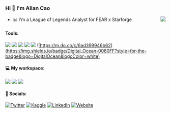 ### Hi 👋 I'm Allan Cao
<img align="right" src="https://github-readme-stats.vercel.app/api/top-langs/?username=Allan-Cao">

- 📊 I'm a League of Legends Analyst for FEAR x Starforge

#### Tools:
![](https://img.shields.io/badge/Python-FFD43B?style=for-the-badge&logo=python&logoColor=blue)
![](https://img.shields.io/badge/GIT-E44C30?style=for-the-badge&logo=git&logoColor=white)
![](https://img.shields.io/badge/GNU%20Bash-4EAA25?style=for-the-badge&logo=GNU%20Bash&logoColor=white)
![](https://img.shields.io/badge/Pandas-2C2D72?style=for-the-badge&logo=pandas&logoColor=white)
![](https://img.shields.io/badge/Google%20Sheets-34A853?style=for-the-badge&logo=google-sheets&logoColor=white)
![https://m.do.co/c/6ad399946b62](https://img.shields.io/badge/Digital_Ocean-0080FF?style=for-the-badge&logo=DigitalOcean&logoColor=white)


#### 💻 My workspace:
![](https://img.shields.io/badge/samsung%20laptop-1428A0?style=for-the-badge&logo=Samsung&logoColor=white)
![](https://img.shields.io/badge/Windows_11-0078d4?style=for-the-badge&logo=windows-11&logoColor=white)
![](https://img.shields.io/badge/VSCode-0078D4?style=for-the-badge&logo=visual%20studio%20code&logoColor=white)
#### 📱 Socials:

[![Twitter](https://img.shields.io/badge/Twitter-1DA1F2?style=for-the-badge&logo=twitter&logoColor=white)](https://twitter.com/TauPiPhi)
[![Kaggle](https://img.shields.io/badge/Kaggle-20BEFF?style=for-the-badge&logo=Kaggle&logoColor=white)](https://www.kaggle.com/taupiphi)
[![LinkedIn](https://img.shields.io/badge/LinkedIn-0077B5?style=for-the-badge&logo=linkedin&logoColor=white)](https://www.linkedin.com/in/allan-ycao/)
[![Website](https://img.shields.io/badge/website-000000?style=for-the-badge)](https://allancao.ca)
